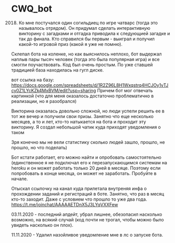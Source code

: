 # CWQ_bot
2018. Ко мне постучался один согильдиец по игре чатварс (тогда это называлось отрядом).
Он придумал сделать интерактивную викторину с загадками и отгадка приводила к следующией загадке и так до финала.
Кто справился бы первым - выиграл и получил какой-то игровой приз (какой я уже не помню).

Склепал бота на коленке, но как выяснилось неплохо, бот выдержал наплыв пары тысяч человек (тогда это была популярная игра) и все смогли поучаствовать.
Код был очень простым. По уже ставшей традицией база находилась на гугл диске.

вот ссылка на базу: https://docs.google.com/spreadsheets/d/1R2Z96L8H1Wxqstrq4HCJOy1vTJcy0Z1LYcKZk4MxBVM/edit?usp=sharing
Причем бот мог отвечать картинкой (что для меня оказалось достаточно проблематично в реализации, но я разобрался)

Викторина оказалась довольно сложной, но люди успели решить ее в тот же вечер и получили свои призы.
Занятно что еще несколько месяцев, а то и лет, кто-то натыкается на бота и проходит эту викторину. Я создал небольшой чатик куда приходят уведомления о таком

Зря конечно мы не вели статистику сколько людей зашло, прошло, не прошло, но что поделать)

Бот кстати работает, его можно найти и опробовать самостоятельно (единственное я не подключал его к перезапускающимся системам на heroku и он может работать только 20 дней в месяце. Поэтому если попробовать в конце месяца, он может не заработать. Пробуйте в начале.

Отыскал ссылочку на канал куда прилетала внутреняя инфа о прохождении заданий и регистраций в боте. Занятно, что раз в месяц кто-то заходит. Даже с условием что прошло то уже два года. https://t.me/joinchat/AAAAAETDnX5J3LYqVXXFew

03.11.2020 - последний апдейт, убрал лишнее, обезопасил насколько возможно, на всякий случай (код почти не трогал, чтобы можно было увидеть насколько он плох).

11.11.2020 - Удалил назойливое уведомление мне в лс о запуске бота.
